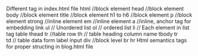 Different tag in index.html file
    html    //block element
    head    //block element
    body    //block element
    title   //block element
    h1 to h6    //block element
    p   //block element
    strong  //inline element
    em  //inline element
    a   //inline, anchor tag for embedding link
    ul  // Unordered list
    ol  // ordered list
        li  // Each element in list tag
    table
        thead
            tr //table row 
            th  // table heading column name
        tbody
            tr  
            td  // table data
    form
        label
        input
    div //block level
    br
    hr
Html semantics tags for proper structing in blog.html file